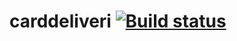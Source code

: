 # carddeliveri [![Build status](https://ci.appveyor.com/api/projects/status/uab15ufupq0lgt4m?svg=true)](https://ci.appveyor.com/project/bolshih/carddeliveri)
